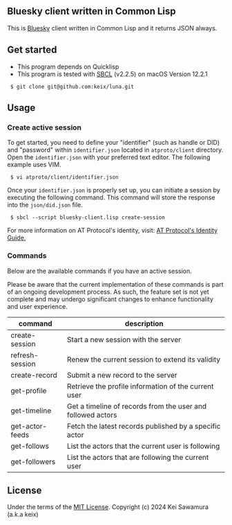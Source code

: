 ## Bluesky client written in Common Lisp

This is [Bluesky](https://bsky.app/) client written in Common Lisp and it returns JSON always.

## Get started

- This program depends on Quicklisp
- This program is tested with [SBCL](https://www.sbcl.org/) (v2.2.5) on macOS Version 12.2.1

```
 $ git clone git@github.com:keix/luna.git
```

## Usage

### Create active session

To get started, you need to define your "identifier" (such as handle or DID) and "password" within `identifier.json` located in `atproto/client` directory.
Open the `identifier.json` with your preferred text editor. The following example uses VIM.

```
 $ vi atproto/client/identifier.json
```

Once your `identifier.json` is properly set up, you can initiate a session by executing the following command.
This command will store the response into the `json/did.json` file.

```
 $ sbcl --script bluesky-client.lisp create-session
```

For more information on AT Protocol's identity, visit: [AT Protocol's Identity Guide.](https://atproto.com/guides/identity)

### Commands

Below are the available commands if you have an active session. 

Please be aware that the current implementation of these commands is part of an ongoing development process. As such, the feature set is not yet complete and may undergo significant changes to enhance functionality and user experience.

| command | description |
|---|---|
| create-session | Start a new session with the server |
| refresh-session| Renew the current session to extend its validity |
| create-record | Submit a new record to the server |
| get-profile | Retrieve the profile information of the current user |
| get-timeline | Get a timeline of records from the user and followed actors |
| get-actor-feeds | Fetch the latest records published by a specific actor |
| get-follows | List the actors that the current user is following |
| get-followers | List the actors that are following the current user |

## License

Under the terms of the [MIT License](https://opensource.org/license/MIT/). Copyright (c) 2024 Kei Sawamura (a.k.a keix)
